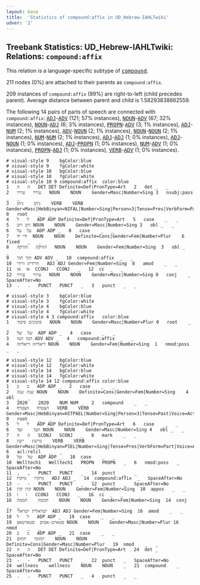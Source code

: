 ```yaml
---
layout: base
title:  'Statistics of compound:affix in UD_Hebrew-IAHLTwiki'
udver: '2'
---
```


## Treebank Statistics: UD_Hebrew-IAHLTwiki: Relations: `compound:affix`

This relation is a language-specific subtype of <tt><a href="he_iahltwiki-dep-compound.html">compound</a></tt>.

211 nodes (0%) are attached to their parents as `compound:affix`.

209 instances of `compound:affix` (99%) are right-to-left (child precedes parent).
Average distance between parent and child is 1.58293838862559.

The following 14 pairs of parts of speech are connected with `compound:affix`: <tt><a href="he_iahltwiki-pos-ADJ.html">ADJ</a></tt>-<tt><a href="he_iahltwiki-pos-ADV.html">ADV</a></tt> (121; 57% instances), <tt><a href="he_iahltwiki-pos-NOUN.html">NOUN</a></tt>-<tt><a href="he_iahltwiki-pos-ADV.html">ADV</a></tt> (67; 32% instances), <tt><a href="he_iahltwiki-pos-NOUN.html">NOUN</a></tt>-<tt><a href="he_iahltwiki-pos-ADJ.html">ADJ</a></tt> (6; 3% instances), <tt><a href="he_iahltwiki-pos-PROPN.html">PROPN</a></tt>-<tt><a href="he_iahltwiki-pos-ADV.html">ADV</a></tt> (3; 1% instances), <tt><a href="he_iahltwiki-pos-ADJ.html">ADJ</a></tt>-<tt><a href="he_iahltwiki-pos-NUM.html">NUM</a></tt> (2; 1% instances), <tt><a href="he_iahltwiki-pos-ADV.html">ADV</a></tt>-<tt><a href="he_iahltwiki-pos-NOUN.html">NOUN</a></tt> (2; 1% instances), <tt><a href="he_iahltwiki-pos-NOUN.html">NOUN</a></tt>-<tt><a href="he_iahltwiki-pos-NOUN.html">NOUN</a></tt> (2; 1% instances), <tt><a href="he_iahltwiki-pos-NUM.html">NUM</a></tt>-<tt><a href="he_iahltwiki-pos-NUM.html">NUM</a></tt> (2; 1% instances), <tt><a href="he_iahltwiki-pos-ADJ.html">ADJ</a></tt>-<tt><a href="he_iahltwiki-pos-ADJ.html">ADJ</a></tt> (1; 0% instances), <tt><a href="he_iahltwiki-pos-ADJ.html">ADJ</a></tt>-<tt><a href="he_iahltwiki-pos-NOUN.html">NOUN</a></tt> (1; 0% instances), <tt><a href="he_iahltwiki-pos-ADJ.html">ADJ</a></tt>-<tt><a href="he_iahltwiki-pos-PROPN.html">PROPN</a></tt> (1; 0% instances), <tt><a href="he_iahltwiki-pos-NUM.html">NUM</a></tt>-<tt><a href="he_iahltwiki-pos-ADV.html">ADV</a></tt> (1; 0% instances), <tt><a href="he_iahltwiki-pos-PROPN.html">PROPN</a></tt>-<tt><a href="he_iahltwiki-pos-ADJ.html">ADJ</a></tt> (1; 0% instances), <tt><a href="he_iahltwiki-pos-VERB.html">VERB</a></tt>-<tt><a href="he_iahltwiki-pos-ADV.html">ADV</a></tt> (1; 0% instances).


~~~ conllu
# visual-style 9	bgColor:blue
# visual-style 9	fgColor:white
# visual-style 10	bgColor:blue
# visual-style 10	fgColor:white
# visual-style 10 9 compound:affix	color:blue
1	ה	ה	DET	DET	Definite=Def|PronType=Art	2	det	_	_
2	עירוי	עירוי	NOUN	NOUN	Gender=Masc|Number=Sing	3	nsubj:pass	_	_
3	ניתן	ניתן	VERB	VERB	Gender=Masc|HebBinyan=NIFAL|Number=Sing|Person=3|Tense=Pres|VerbForm=Part|Voice=Pass	0	root	_	_
4	ל	ל	ADP	ADP	Definite=Def|PronType=Art	5	case	_	_
5	רוב	רוב	NOUN	NOUN	Gender=Masc|Number=Sing	3	obl	_	_
6	על	על	ADP	ADP	_	8	case	_	_
7	ידי	יד	NOUN	NOUN	Definite=Cons|Gender=Fem|Number=Plur	6	fixed	_	_
8	הזרקה	הזרקה	NOUN	NOUN	Gender=Fem|Number=Sing	3	obl	_	_
9	תוך	תוך	ADV	ADV	_	10	compound:affix	_	_
10	וורידית	ורידי	ADJ	ADJ	Gender=Fem|Number=Sing	8	amod	_	_
11	או	או	CCONJ	CCONJ	_	12	cc	_	_
12	עירוי	עירוי	NOUN	NOUN	Gender=Masc|Number=Sing	8	conj	_	SpaceAfter=No
13	.	.	PUNCT	PUNCT	_	3	punct	_	_

~~~


~~~ conllu
# visual-style 3	bgColor:blue
# visual-style 3	fgColor:white
# visual-style 4	bgColor:blue
# visual-style 4	fgColor:white
# visual-style 4 3 compound:affix	color:blue
1	סיבוכים	סיבוך	NOUN	NOUN	Gender=Masc|Number=Plur	0	root	_	_
2	של	של	ADP	ADP	_	4	case	_	_
3	המו	המו	ADV	ADV	_	4	compound:affix	_	_
4	דיאליזה	דיאליזה	NOUN	NOUN	Gender=Fem|Number=Sing	1	nmod:poss	_	_

~~~


~~~ conllu
# visual-style 12	bgColor:blue
# visual-style 12	fgColor:white
# visual-style 14	bgColor:blue
# visual-style 14	fgColor:white
# visual-style 14 12 compound:affix	color:blue
1	ב	ב	ADP	ADP	_	2	case	_	_
2	שנת	שנה	NOUN	NOUN	Definite=Cons|Gender=Fem|Number=Sing	4	obl	_	_
3	2020	2020	NUM	NUM	_	2	compound	_	_
4	הצטרף	הצטרף	VERB	VERB	Gender=Masc|HebBinyan=HITPAEL|Number=Sing|Person=3|Tense=Past|Voice=Act	0	root	_	_
5	ל	ל	ADP	ADP	Definite=Def|PronType=Art	6	case	_	_
6	וועד	ועד	NOUN	NOUN	Gender=Masc|Number=Sing	4	obl	_	_
7	ה	ה	SCONJ	SCONJ	_	8	mark	_	_
8	מייעץ	ייעץ	VERB	VERB	Gender=Masc|HebBinyan=PIEL|Number=Sing|Tense=Pres|VerbForm=Part|Voice=Act	6	acl:relcl	_	_
9	של	של	ADP	ADP	_	10	case	_	_
10	Welltech1	Welltech1	PROPN	PROPN	_	6	nmod:poss	_	SpaceAfter=No
11	,	,	PUNCT	PUNCT	_	14	punct	_	_
12	מיקרו	מיקרו	ADJ	ADJ	_	14	compound:affix	_	SpaceAfter=No
13	-	-	PUNCT	PUNCT	_	12	punct	_	SpaceAfter=No
14	קרן	קרן	NOUN	NOUN	Gender=Fem|Number=Sing	10	appos	_	_
15	ו	ו	CCONJ	CCONJ	_	16	cc	_	_
16	חממה	חממה	NOUN	NOUN	Gender=Fem|Number=Sing	14	conj	_	_
17	ישראלית	ישראלי	ADJ	ADJ	Gender=Fem|Number=Sing	16	amod	_	_
18	ל	ל	ADP	ADP	_	19	case	_	_
19	סטארט-אפים	סטארטאפ	NOUN	NOUN	Gender=Masc|Number=Plur	16	nmod	_	_
20	ב	ב	ADP	ADP	_	21	case	_	_
21	תחומי	תחום	NOUN	NOUN	Definite=Cons|Gender=Masc|Number=Plur	19	nmod	_	_
22	ה	ה	DET	DET	Definite=Def|PronType=Art	24	det	_	SpaceAfter=No
23	-	-	PUNCT	PUNCT	_	22	punct	_	SpaceAfter=No
24	wellness	wellness	NOUN	NOUN	_	21	compound	_	SpaceAfter=No
25	.	.	PUNCT	PUNCT	_	4	punct	_	_

~~~


